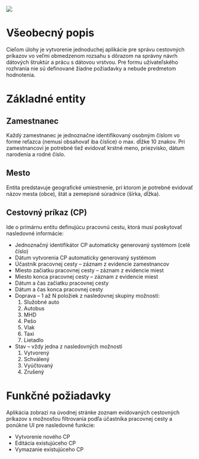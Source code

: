 ﻿![](https://github.com/MatusGramblicka/TravelOrders/raw/master/Sample.png)

# Všeobecný popis
Cieľom úlohy je vytvorenie jednoduchej aplikácie pre správu cestovných príkazov vo veľmi 
obmedzenom rozsahu s dôrazom na správny návrh dátových štruktúr a prácu s dátovou vrstvou. Pre 
formu užívateľského rozhrania nie sú definované žiadne požiadavky a nebude predmetom 
hodnotenia.
# Základné entity
## Zamestnanec
Každý zamestnanec je jednoznačne identifikovaný osobným číslom vo forme reťazca (nemusí 
obsahovať iba číslice) o max. dĺžke 10 znakov. Pri zamestnancovi je potrebné tiež evidovať krstné 
meno, priezvisko, dátum narodenia a rodné číslo.
## Mesto
Entita predstavuje geografické umiestnenie, pri ktorom je potrebné evidovať názov mesta 
(obce), štát a zemepisné súradnice (šírka, dĺžka).
## Cestovný príkaz (CP)
Ide o primárnu entitu definujúcu pracovnú cestu, ktorá musí poskytovať nasledovné 
informácie:
 - Jednoznačný identifikátor CP automaticky generovaný systémom (celé číslo)
 - Dátum vytvorenia CP automaticky generovaný systémom
 - Účastník pracovnej cesty – záznam z evidencie zamestnancov
 - Miesto začiatku pracovnej cesty – záznam z evidencie miest
 - Miesto konca pracovnej cesty – záznam z evidencie miest
 - Dátum a čas začiatku pracovnej cesty
 - Dátum a čas konca pracovnej cesty
 - Doprava – 1 až N položiek z nasledovnej skupiny možností:
    1. Služobné auto
    2. Autobus
    3. MHD
    4. Pešo 
    5. Vlak
    6. Taxi
    7. Lietadlo
 - Stav – vždy jedna z nasledovných možností
    1. Vytvorený
    2. Schválený
    3. Vyúčtovaný
    4. Zrušený
# Funkčné požiadavky
Aplikácia zobrazí na úvodnej stránke zoznam evidovaných cestovných príkazov s možnosťou 
filtrovania podľa účastníka pracovnej cesty a ponúkne UI pre nasledovné funkcie:
 - Vytvorenie nového CP
 - Editácia existujúceho CP
 - Vymazanie existujúceho CP
